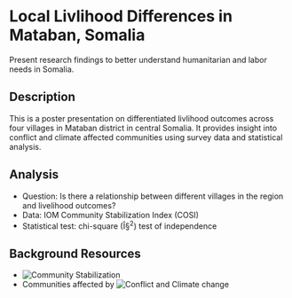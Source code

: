 # Local Livlihood Differences in Mataban, Somalia

Present research findings to better understand humanitarian and labor
needs in Somalia.

## Description

This is a poster presentation on differentiated livlihood outcomes
across four villages in Mataban district in central Somalia. It provides
insight into conflict and climate affected communities using survey data
and statistical analysis.

## Analysis

- Question: Is there a relationship between different villages in the
  region and livelihood outcomes?
- Data: IOM Community Stabilization Index (COSI)
- Statistical test: chi-square (Î§<sup>2</sup>) test of independence

## Background Resources

- ![Community Stabilization](https://somalia.iom.int/community-stabilization)
- Communities affected by ![Conflict and Climate change](https://somalia.iom.int/news/new-iom-and-eu-project-targets-somali-communities-affected-conflict-and-climate-change)

